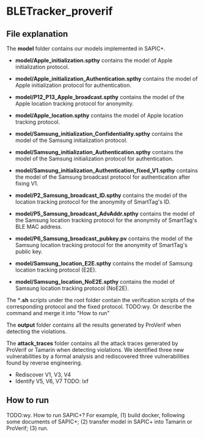 # BLETracker_proverif
## File explanation

The **model** folder contains our models implemented in SAPIC+.

- **model/Apple_initialization.spthy** contains the model of Apple initialization protocol.
- **model/Apple_initialization_Authentication.spthy** contains the model of Apple initialization protocol for authentication.
- **model/P12_P13_Apple_broadcast.spthy** contains the model of the Apple location tracking protocol for anonymity.
- **model/Apple_location.spthy** contains the model of Apple location tracking protocol.


- **model/Samsung_initialization_Confidentiality.spthy** contains the model of the Samsung initialization protocol.
- **model/Samsung_initialization_Authentication.spthy** contains the model of the Samsung initialization protocol for authentication.
- **model/Samsung_initialization_Authentication_fixed_V1.spthy** contains the model of the Samsung broadcast protocol for authentication after fixing V1.
- **model/P2_Samsung_broadcast_ID.spthy** contains the model of the location tracking protocol for the anonymity of SmartTag's ID.
- **model/P5_Samsung_broadcast_AdvAddr.spthy** contains the model of the Samsung location tracking protocol for the anonymity of SmartTag's BLE MAC address.
- **model/P6_Samsung_broadcast_pubkey.pv** contains the model of the Samsung location tracking protocol for the anonymity of SmartTag's public key.
- **model/Samsung_location_E2E.spthy** contains the model of Samsung location tracking protocol (E2E).
- **model/Samsung_location_NoE2E.spthy** contains the model of Samsung location tracking protocol (NoE2E).


The ***.sh** scripts under the root folder contain the verification scripts of the corresponding protocol and the fixed protocol.
TODO:wy. Or describe the command and merge it into "How to run"

The **output** folder contains all the results generated by ProVerif when detecting the violations.

The **attack_traces** folder contains all the attack traces generated by ProVerif or Tamarin when detecting violations.
We identified three new vulnerabilities by a formal analysis and rediscovered three vulnerabilities found by reverse engineering.
- Rediscover V1, V3, V4
- Identify V5, V6, V7
TODO: lxf


## How to run

TODO:wy. How to run SAPIC+? For example, (1) build docker, following some documents of SAPIC+; (2) transfer model in SAPIC+ into Tamarin or ProVerif; (3) run.
